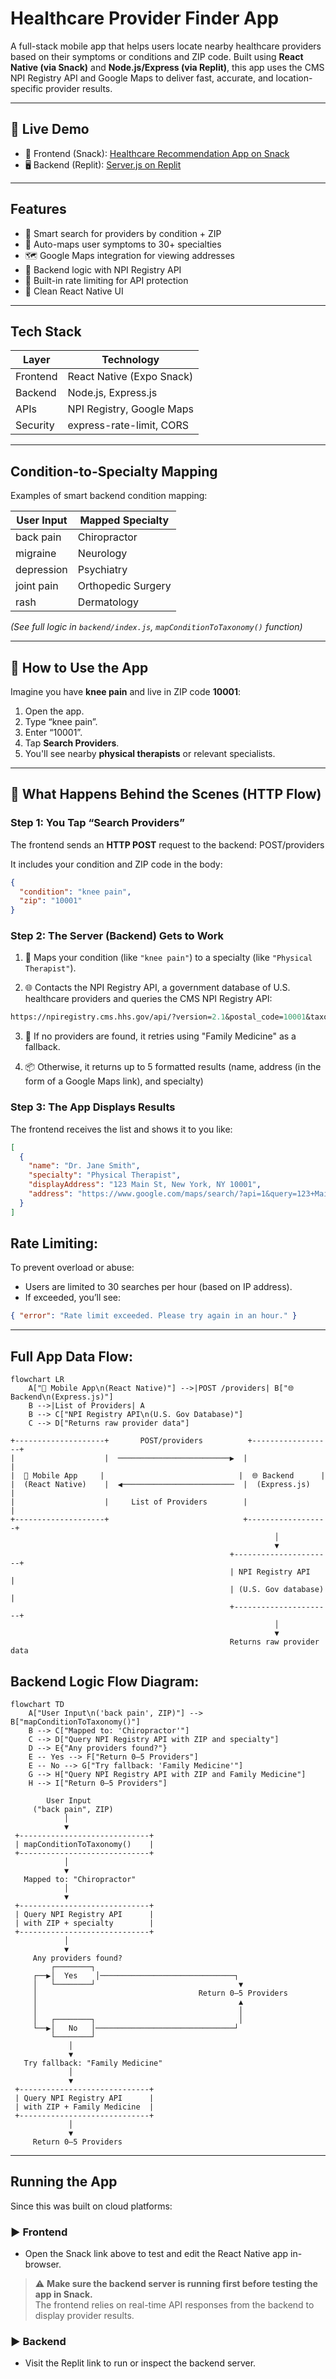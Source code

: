 # Healthcare Provider Finder App

A full-stack mobile app that helps users locate nearby healthcare providers based on their symptoms or conditions and ZIP code. Built using **React Native (via Snack)** and **Node.js/Express (via Replit)**, this app uses the CMS NPI Registry API and Google Maps to deliver fast, accurate, and location-specific provider results.

---

## 🔗 Live Demo

- 📱 Frontend (Snack): [Healthcare Recommendation App on Snack](https://snack.expo.dev/@poojitha_dontineni/healthcare-recommendation-app-_-no-camera?platform=web)
- 🖥️ Backend (Replit): [Server.js on Replit](https://replit.com/@stonebrookashle/Serverjs#index.js)

---

## Features

- 🔎 Smart search for providers by condition + ZIP
- 🧠 Auto-maps user symptoms to 30+ specialties
- 🗺️ Google Maps integration for viewing addresses
- 🧱 Backend logic with NPI Registry API
- 🔐 Built-in rate limiting for API protection
- 📱 Clean React Native UI

---

## Tech Stack

| Layer        | Technology                 |
|--------------|----------------------------|
| Frontend     | React Native (Expo Snack)  |
| Backend      | Node.js, Express.js        |
| APIs         | NPI Registry, Google Maps  |
| Security     | express-rate-limit, CORS   |

---

## Condition-to-Specialty Mapping

Examples of smart backend condition mapping:

| User Input       | Mapped Specialty       |
|------------------|------------------------|
| back pain        | Chiropractor           |
| migraine         | Neurology              |
| depression       | Psychiatry             |
| joint pain       | Orthopedic Surgery     |
| rash             | Dermatology            |

_(See full logic in `backend/index.js`, `mapConditionToTaxonomy()` function)_

---

## 📲 How to Use the App

Imagine you have **knee pain** and live in ZIP code **10001**:

1. Open the app.
2. Type “knee pain”.
3. Enter “10001”.
4. Tap **Search Providers**.
5. You'll see nearby **physical therapists** or relevant specialists.

---

## 🔄 What Happens Behind the Scenes (HTTP Flow)

### Step 1: You Tap “Search Providers”

The frontend sends an **HTTP POST** request to the backend:
POST/providers

It includes your condition and ZIP code in the body:
```json
{
  "condition": "knee pain",
  "zip": "10001"
}
```
### Step 2: The Server (Backend) Gets to Work

1. 🧠 Maps your condition (like `"knee pain"`) to a specialty (like `"Physical Therapist"`).

2. 🌐 Contacts the NPI Registry API, a government database of U.S. healthcare providers and queries the CMS NPI Registry API:

```perl
https://npiregistry.cms.hhs.gov/api/?version=2.1&postal_code=10001&taxonomy_description=Physical%20Therapist
```
3. 🔁 If no providers are found, it retries using "Family Medicine" as a fallback.

4. 📦 Otherwise, it returns up to 5 formatted results (name, address (in the form of a Google Maps link), and specialty)

### Step 3: The App Displays Results
The frontend receives the list and shows it to you like:
```json
[
  {
    "name": "Dr. Jane Smith",
    "specialty": "Physical Therapist",
    "displayAddress": "123 Main St, New York, NY 10001",
    "address": "https://www.google.com/maps/search/?api=1&query=123+Main+St,+New+York,+NY+10001"
  }
]
```
## Rate Limiting:
To prevent overload or abuse:
- Users are limited to 30 searches per hour (based on IP address).
- If exceeded, you’ll see:
```json
{ "error": "Rate limit exceeded. Please try again in an hour." }
```

---

## Full App Data Flow:

```mermaid
flowchart LR
    A["📱 Mobile App\n(React Native)"] -->|POST /providers| B["🌐 Backend\n(Express.js)"]
    B -->|List of Providers| A
    B --> C["NPI Registry API\n(U.S. Gov Database)"]
    C --> D["Returns raw provider data"]
```


```
+--------------------+       POST/providers          +------------------+
|                    |  ─────────────────────────▶  |                  |
|  📱 Mobile App     |                              |  🌐 Backend      |
|  (React Native)    |  ◀─────────────────────────  |  (Express.js)    |
|                    |     List of Providers        |                  |
+--------------------+                              +------------------+
                                                           │
                                                           ▼
                                                 +----------------------+
                                                 | NPI Registry API     |
                                                 | (U.S. Gov database)  |
                                                 +----------------------+
                                                           │
                                                           ▼
                                                 Returns raw provider data

```

## Backend Logic Flow Diagram:

```mermaid
flowchart TD
    A["User Input\n('back pain', ZIP)"] --> B["mapConditionToTaxonomy()"]
    B --> C["Mapped to: 'Chiropractor'"]
    C --> D["Query NPI Registry API with ZIP and specialty"]
    D --> E{"Any providers found?"}
    E -- Yes --> F["Return 0–5 Providers"]
    E -- No --> G["Try fallback: 'Family Medicine'"]
    G --> H["Query NPI Registry API with ZIP and Family Medicine"]
    H --> I["Return 0–5 Providers"]
```


```
        User Input
     ("back pain", ZIP)
            │
            ▼
 +-----------------------------+
 | mapConditionToTaxonomy()    |
 +-----------------------------+
            │
            ▼
   Mapped to: "Chiropractor"
            │
            ▼
 +-----------------------------+
 | Query NPI Registry API      |
 | with ZIP + specialty        |
 +-----------------------------+
            │
            ▼
     Any providers found?
         ┌────────┐
     ┌──▶│  Yes    │──────────────────────────────┐
     │   └────────┘                                ▼
     │                                    Return 0–5 Providers
     │                                             ▲
     │                                             │
     │   ┌────────┐                                │
     └──▶│   No   │───────────────────────────────┘
         └────────┘
             │
             ▼
   Try fallback: "Family Medicine"
             │
             ▼
 +-----------------------------+
 | Query NPI Registry API      |
 | with ZIP + Family Medicine  |
 +-----------------------------+
             │
             ▼
     Return 0–5 Providers
```
---

## Running the App

Since this was built on cloud platforms:

### ▶ Frontend
- Open the Snack link above to test and edit the React Native app in-browser.
> ⚠️ **Make sure the backend server is running first before testing the app in Snack.**  
> The frontend relies on real-time API responses from the backend to display provider results.

### ▶ Backend
- Visit the Replit link to run or inspect the backend server.
